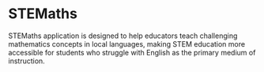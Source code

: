 # STEMaths
STEMaths application is designed to help educators teach challenging mathematics concepts in local languages, making STEM education more accessible for students who struggle with English as the primary medium of instruction.
